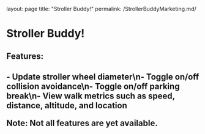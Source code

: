 layout: page
title: "Stroller Buddy!"
permalink: /StrollerBuddyMarketing.md/
<html>
 <head>
	<h1>Stroller Buddy!</h1>
 </head>
 <body>
   <h2>Features:<h2>
   <p>- Update stroller wheel diameter\n- Toggle on/off collision avoidance\n- Toggle on/off parking break\n- View walk metrics such as speed, distance, altitude, and location</p>
   <p>Note: Not all features are yet available.</p>
 </body>
</html>
